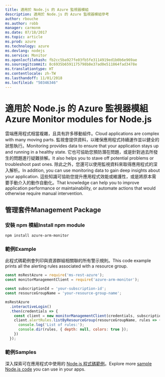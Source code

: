 ```yaml
---
title: 適用於 Node.js 的 Azure 監視器模組
description: 適用於 Node.js 的 Azure 監視器模組參考
author: rbouche
ms.author: robb
manager: carmonm
ms.date: 07/18/2017
ms.topic: article
ms.prod: azure
ms.technology: azure
ms.devlang: nodejs
ms.service: Monitor
ms.openlocfilehash: fb2cc5ba927fe03fb5fe3114919ed1b0b6e969ae
ms.sourcegitcommit: 8c6935b6591175798b8e37ad0e511864fad3478e
ms.translationtype: HT
ms.contentlocale: zh-TW
ms.lasthandoff: 11/01/2018
ms.locfileid: "50346346"
---
```

# <a name="azure-monitor-modules-for-nodejs"></a><span data-ttu-id="41050-103">適用於 Node.js 的 Azure 監視器模組</span><span class="sxs-lookup"><span data-stu-id="41050-103">Azure Monitor modules for Node.js</span></span>

<span data-ttu-id="41050-104">雲端應用程式相當複雜，且具有許多移動組件。</span><span class="sxs-lookup"><span data-stu-id="41050-104">Cloud applications are complex with many moving parts.</span></span> <span data-ttu-id="41050-105">監視會提供資料，以確保應用程式持續運作並以健全的狀態執行。</span><span class="sxs-lookup"><span data-stu-id="41050-105">Monitoring provides data to ensure that your application stays up and running in a healthy state.</span></span> <span data-ttu-id="41050-106">它也可協助您預防潛在問題，或是針對過去所發生的問題進行疑難排解。</span><span class="sxs-lookup"><span data-stu-id="41050-106">It also helps you to stave off potential problems or troubleshoot past ones.</span></span> <span data-ttu-id="41050-107">除此之外，您還可以使用監視資料來取得應用程式的深入解析。</span><span class="sxs-lookup"><span data-stu-id="41050-107">In addition, you can use monitoring data to gain deep insights about your application.</span></span> <span data-ttu-id="41050-108">這些知識可協助您提升應用程式效能或維護性，或是將原本需要手動介入的動作自動化。</span><span class="sxs-lookup"><span data-stu-id="41050-108">That knowledge can help you to improve application performance or maintainability, or automate actions that would otherwise require manual intervention.</span></span>

## <a name="management-package"></a><span data-ttu-id="41050-109">管理套件</span><span class="sxs-lookup"><span data-stu-id="41050-109">Management Package</span></span>

### <a name="install-npm-module"></a><span data-ttu-id="41050-110">安裝 npm 模組</span><span class="sxs-lookup"><span data-stu-id="41050-110">Install npm module</span></span>

```bash
npm install azure-arm-monitor
```

### <a name="example"></a><span data-ttu-id="41050-111">範例</span><span class="sxs-lookup"><span data-stu-id="41050-111">Example</span></span>

<span data-ttu-id="41050-112">此程式碼範例會列印與資源群組相關聯的所有警示規則。</span><span class="sxs-lookup"><span data-stu-id="41050-112">This code example prints all the alerting rules associated with a resource group.</span></span>

```javascript
const msRestAzure = require('ms-rest-azure');
const monitorManagementClient = require('azure-arm-monitor');

const subscriptionId = 'your-subscription-id';
const resourceGroupName = 'your-resource-group-name';

msRestAzure
  .interactiveLogin()
  .then(credentials => {
    const client = new monitorManagementClient(credentials, subscriptionId);
    client.alertRules.listByResourceGroup(resourceGroupName, rules => {
      console.log('List of rules:');
      console.dir(rules, { depth: null, colors: true });
    })
  });
```

### <a name="samples"></a><span data-ttu-id="41050-113">範例</span><span class="sxs-lookup"><span data-stu-id="41050-113">Samples</span></span>

<span data-ttu-id="41050-114">深入探索可在應用程式中使用的 [Node.js 程式碼範例](https://azure.microsoft.com/resources/samples/?platform=nodejs)。</span><span class="sxs-lookup"><span data-stu-id="41050-114">Explore more [sample Node.js code](https://azure.microsoft.com/resources/samples/?platform=nodejs) you can use in your apps.</span></span>
